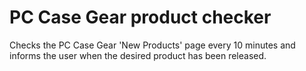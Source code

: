 # PC Case Gear product checker
Checks the PC Case Gear 'New Products' page every 10 minutes and informs the user when the desired product has been 
released. 
